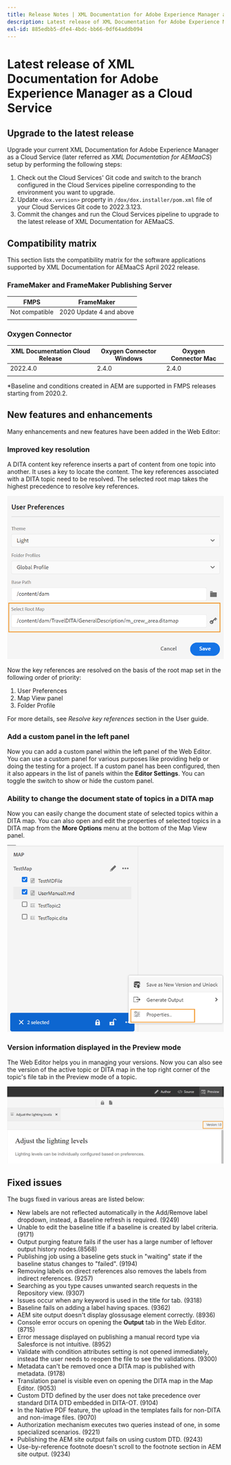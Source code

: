 ```yaml
---
title: Release Notes | XML Documentation for Adobe Experience Manager as a Cloud Service, April 2022 release
description: Latest release of XML Documentation for Adobe Experience Manager as a Cloud Service
exl-id: 885edbb5-dfe4-4bdc-bb66-0df64addb094
---
```

# Latest release of XML Documentation for Adobe Experience Manager as a Cloud Service 

## Upgrade to the latest release

Upgrade your current XML Documentation for Adobe Experience Manager as a Cloud Service (later referred as *XML Documentation for AEMaaCS*) setup by performing the following steps:
1. Check out the Cloud Services' Git code and switch to the branch configured in the Cloud Services pipeline corresponding to the environment you want to upgrade.
2. Update `<dox.version>` property in `/dox/dox.installer/pom.xml` file of your Cloud Services Git code to 2022.3.123.
3. Commit the changes and run the Cloud Services pipeline to upgrade to the latest release of XML Documentation for AEMaaCS.

## Compatibility matrix

This section lists the compatibility matrix for the software applications supported by XML Documentation for AEMaaCS April 2022 release. 

### FrameMaker and FrameMaker Publishing Server

| FMPS | FrameMaker |
| --- | --- |
| Not compatible | 2020 Update 4 and above |
| | |


### Oxygen Connector

| XML Documentation Cloud Release | Oxygen Connector Windows | Oxygen Connector Mac | 
| --- | --- | --- |
| 2022.4.0 | 2.4.0 | 2.4.0 | 
|  |  |  |  

*Baseline and conditions created in AEM are supported in FMPS releases starting from 2020.2.

## New features and enhancements

Many enhancements and new features have been added in the Web Editor:

### Improved key resolution

A DITA content key reference inserts a part of content from one topic into another. It uses a key to locate the content. The key references associated with a DITA topic need to be resolved. The selected root map takes the highest precedence to resolve key references. 

![user preferences dialog](assets/user-preferences.png)

Now the key references are resolved on the basis of the root map set in the following order of priority: 

1. User Preferences
2. Map View panel 
3. Folder Profile

For more details, see *Resolve key references* section in the User guide.

### Add a custom panel in the left panel

Now you can add a custom panel within the left panel of the Web Editor. You can use a custom panel for various purposes like providing help or doing the testing for a project. If a custom panel has been configured, then it also appears in the list of panels within the **Editor Settings**. You can toggle the switch to show or hide the custom panel.

### Ability to change the document state of topics in a DITA map

Now you can easily change the document state of selected topics within a DITA map. You can also open and edit the properties of selected topics in a DITA map from the **More Options** menu at the bottom of the Map View panel.

![selected topic properties](assets/map-view-properties.png)

### Version information displayed in the Preview mode

The Web Editor helps you in managing your versions. Now you can also see the version of the active topic or DITA map in the top right corner of the topic's file tab in the Preview mode of a topic.

![preview version](assets/preview-version.png)

## Fixed issues

The bugs fixed in various areas are listed below:

* New labels are not reflected automatically in the Add/Remove label dropdown, instead, a Baseline refresh is required. (9249)
* Unable to edit the baseline title if a baseline is created by label criteria. (9171) 
* Output purging feature fails if the user has a large number of leftover output history nodes.(8568)
* Publishing job using a baseline gets stuck in "waiting" state if the baseline status changes to "failed". (9194)
* Removing labels on direct references also removes the labels from indirect references. (9257)
* Searching as you type causes unwanted search requests in the Repository view. (9307)
* Issues occur when any keyword is used in the title for tab. (9318)
* Baseline fails on adding a label having spaces. (9362)
* AEM site output doesn't display glossusage element correctly. (8936)
* Console error occurs on opening the **Output** tab in the Web Editor. (8715)
* Error message displayed on publishing a manual record type via Salesforce is not intuitive. (8952) 
* Validate with condition attributes setting is not opened immediately, instead the user needs to reopen the file to see the validations. (9300)
* Metadata can't be removed once a DITA map is published with metadata.  (9178)
* Translation panel is visible even on opening the DITA map in the Map Editor. (9053)
* Custom DTD defined by the user does not take precedence over standard DITA DTD embedded in DITA-OT. (9104)
* In the Native PDF feature, the upload in the templates fails for non-DITA and non-image files. (9070)
* Authorization mechanism executes two queries instead of one, in some specialized scenarios. (9221)
* Publishing the AEM site output fails on using custom DTD. (9243)
* Use-by-reference footnote doesn't scroll to the footnote section in AEM site output. (9234) 